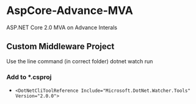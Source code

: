 # AspCore-Advance-MVA
ASP.NET Core 2.0  MVA on Advance Interals

## Custom Middleware Project
Use the line command (in correct folder) dotnet watch run
### Add to *.csproj
*  `<DotNetCliToolReference Include="Microsoft.DotNet.Watcher.Tools" Version="2.0.0">`
